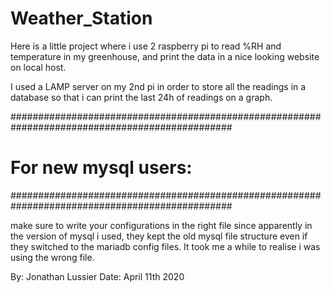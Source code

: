 # Weather_Station

Here is a little project where i use 2 raspberry pi to read %RH and temperature in my greenhouse, 
and print the data in a nice looking website on local host. 

I used a LAMP server on my 2nd pi in order to store all the readings in a database so that i can
print the last 24h of readings on a graph. 

################################################################################################
#                              For new mysql users:                                            #
################################################################################################

make sure to write your configurations in the right file since apparently in the version of mysql
i used, they kept the old mysql file structure even if they switched to the mariadb config files.
It took me a while to realise i was using the wrong file.


By: Jonathan Lussier
Date: April 11th 2020
